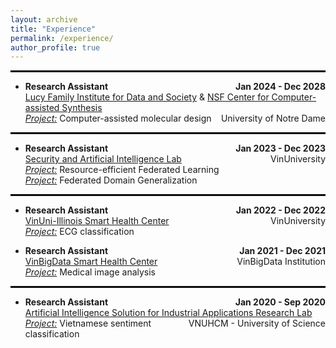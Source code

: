 ```yaml
---
layout: archive
title: "Experience"
permalink: /experience/
author_profile: true
---
```


<hr style="border: 0.5px solid black;">

* <span style="float: left;">**Research Assistant**</span><span style="float: right;">**Jan 2024 - Dec 2028**</span><br />
<span style="float: left;">[Lucy Family Institute for Data and Society](https://lucyinstitute.nd.edu) & [NSF Center for Computer-assisted Synthesis](https://ccas.nd.edu)</span><span style="float: right;">University of Notre Dame</span><br />
<ins>*Project:*</ins> Computer-assisted molecular design<br />

<hr style="border: 0.5px solid black;">

* <span style="float: left;">**Research Assistant**</span><span style="float: right;">**Jan 2023 - Dec 2023**</span><br />
<span style="float: left;">[Security and Artificial Intelligence Lab](https://sail-research.com)</span><span style="float: right;">VinUniversity</span><br />
<ins>*Project:*</ins> Resource-efficient Federated Learning<br />
<ins>*Project:*</ins> Federated Domain Generalization<br />

<hr style="border: 0.5px solid black;">

* <span style="float: left;">**Research Assistant**</span><span style="float: right;">**Jan 2022 - Dec 2022**</span><br />
<span style="float: left;">[VinUni-Illinois Smart Health Center](https://smarthealth.vinuni.edu.vn)</span><span style="float: right;">VinUniversity</span><br />
<ins>*Project:*</ins> ECG classification<br />

* <span style="float: left;">**Research Assistant**</span><span style="float: right;">**Jan 2021 - Dec 2021**</span><br />
<span style="float: left;">[VinBigData Smart Health Center](https://vindr.ai)</span><span style="float: right;">VinBigData Institution</span><br />
<ins>*Project:*</ins> Medical image analysis<br />

<hr style="border: 0.5px solid black;">

* <span style="float: left;">**Research Assistant**</span><span style="float: right;">**Jan 2020 - Sep 2020**</span><br />
<span style="float: left;">[Artificial Intelligence Solution for Industrial Applications Research Lab](https://aisia.vn)</span><span style="float: right;">VNUHCM - University of Science</span><br />
<ins>*Project:*</ins> Vietnamese sentiment classification<br />
